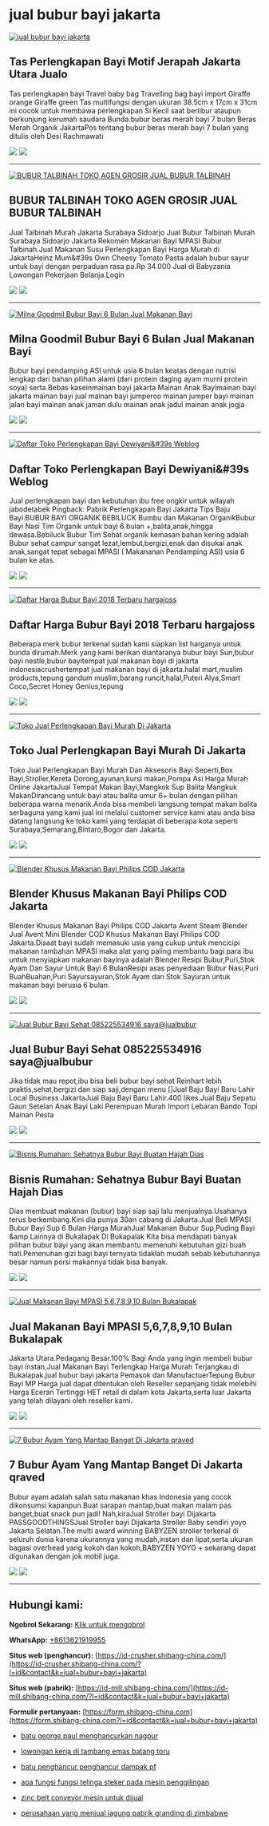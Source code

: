 # jual bubur bayi jakarta

<a href="https://swt.shibang-china.com/?l=id&img&k=jual+bubur+bayi+jakarta" target="_blank">![jual bubur bayi jakarta](http://static.shibang-china.com/all-800x300/267.jpg)</a>

## Tas Perlengkapan Bayi Motif Jerapah Jakarta Utara Jualo
Tas perlengkapan bayi Travel baby bag Travelling bag bayi import Giraffe orange Giraffe green Tas multifungsi dengan ukuran 38.5cm x 17cm x 31cm ini cocok untuk membawa perlengkapan Si Kecil saat berlibur ataupun berkunjung kerumah saudara Bunda.bubur beras merah bayi 7 bulan Beras Merah Organik JakartaPos tentang bubur beras merah bayi 7 bulan yang ditulis oleh Desi Rachmawati


<a href="https://whatsapp.shibangsoft.com/WhatsApp.php" target="_blank" title="WhatsApp">![](http://static.shibang-china.com/icon/whatsapp.png)</a> <a href="https://swt.shibang-china.com/?l=id&icon&k=jual+bubur+bayi+jakarta" target="_blank">![](http://static.shibang-china.com/icon/chat-id.png)</a>

---

<a href="https://swt.shibang-china.com/?l=id&img&k=jual+bubur+bayi+jakarta" target="_blank">![BUBUR TALBINAH TOKO AGEN GROSIR JUAL BUBUR TALBINAH](http://static.shibang-china.com/all-800x300/93.jpg)</a>

## BUBUR TALBINAH TOKO AGEN GROSIR JUAL BUBUR TALBINAH
Jual Talbinah Murah Jakarta Surabaya Sidoarjo Jual Bubur Talbinah Murah Surabaya Sidoarjo Jakarta Rekomen Makanan Bayi MPASI Bubur Talbinah.Jual Makanan Susu Perlengkapan Bayi Harga Murah di JakartaHeinz Mum&#39s Own Cheesy Tomato Pasta adalah bubur sayur untuk bayi dengan perpaduan rasa pa.Rp 34.000 Jual di Babyzania Lowongan Pekerjaan Belanja.Login


<a href="https://whatsapp.shibangsoft.com/WhatsApp.php" target="_blank" title="WhatsApp">![](http://static.shibang-china.com/icon/whatsapp.png)</a> <a href="https://swt.shibang-china.com/?l=id&icon&k=jual+bubur+bayi+jakarta" target="_blank">![](http://static.shibang-china.com/icon/chat-id.png)</a>

---

<a href="https://swt.shibang-china.com/?l=id&img&k=jual+bubur+bayi+jakarta" target="_blank">![Milna Goodmil Bubur Bayi 6 Bulan Jual Makanan Bayi](http://static.shibang-china.com/all-800x300/1251.jpg)</a>

## Milna Goodmil Bubur Bayi 6 Bulan Jual Makanan Bayi
Bubur bayi pendamping ASI untuk usia 6 bulan keatas dengan nutrisi lengkap dari bahan pilihan alami (dari protein daging ayam murni protein soya) serta Bebas kaseinmainan bayi jakarta Mainan Anak Bayimainan bayi jakarta mainan bayi jual mainan bayi jumperoo mainan jumper bayi mainan jalan bayi mainan anak jaman dulu mainan anak jadul mainan anak jogja


<a href="https://whatsapp.shibangsoft.com/WhatsApp.php" target="_blank" title="WhatsApp">![](http://static.shibang-china.com/icon/whatsapp.png)</a> <a href="https://swt.shibang-china.com/?l=id&icon&k=jual+bubur+bayi+jakarta" target="_blank">![](http://static.shibang-china.com/icon/chat-id.png)</a>

---

<a href="https://swt.shibang-china.com/?l=id&img&k=jual+bubur+bayi+jakarta" target="_blank">![Daftar Toko Perlengkapan Bayi Dewiyani&#39s Weblog](http://static.shibang-china.com/all-800x300/58.jpg)</a>

## Daftar Toko Perlengkapan Bayi Dewiyani&#39s Weblog
Jual perlengkapan bayi dan kebutuhan ibu free ongkir untuk wilayah jabodetabek Pingback: Pabrik Perlengkapan Bayi Jakarta Tips Baju Bayi.BUBUR BAYI ORGANIK BEBILUCK Bumbu dan Makanan OrganikBubur Bayi Nasi Tim Organik untuk bayi 6 bulan +,balita,anak,hingga dewasa.Bebiluck Bubur Tim Sehat organik kemasan bahan kering adalah Bubur sehat campur sangat lezat,lembut,bergizi,enak dan disukai anak anak,sangat tepat sebagai MPASI ( Makananan Pendamping ASI) usia 6 bulan ke atas.


<a href="https://whatsapp.shibangsoft.com/WhatsApp.php" target="_blank" title="WhatsApp">![](http://static.shibang-china.com/icon/whatsapp.png)</a> <a href="https://swt.shibang-china.com/?l=id&icon&k=jual+bubur+bayi+jakarta" target="_blank">![](http://static.shibang-china.com/icon/chat-id.png)</a>

---

<a href="https://swt.shibang-china.com/?l=id&img&k=jual+bubur+bayi+jakarta" target="_blank">![Daftar Harga Bubur Bayi 2018 Terbaru hargajoss](http://static.shibang-china.com/all-800x300/502.jpg)</a>

## Daftar Harga Bubur Bayi 2018 Terbaru hargajoss
Beberapa merk bubur terkenal sudah kami siapkan list harganya untuk bunda dirumah.Merk yang kami berikan diantaranya bubur bayi Sun,bubur bayi nestle,bubur bayitempat jual makanan bayi di jakarta indonesiacrushertempat jual makanan bayi di jakarta.halal mart,muslim products,tepung gandum muslim,barang runcit,halal,Puteri Alya,Smart Coco,Secret Honey Genius,tepung


<a href="https://whatsapp.shibangsoft.com/WhatsApp.php" target="_blank" title="WhatsApp">![](http://static.shibang-china.com/icon/whatsapp.png)</a> <a href="https://swt.shibang-china.com/?l=id&icon&k=jual+bubur+bayi+jakarta" target="_blank">![](http://static.shibang-china.com/icon/chat-id.png)</a>

---

<a href="https://swt.shibang-china.com/?l=id&img&k=jual+bubur+bayi+jakarta" target="_blank">![Toko Jual Perlengkapan Bayi Murah Di Jakarta](http://static.shibang-china.com/all-800x300/612.jpg)</a>

## Toko Jual Perlengkapan Bayi Murah Di Jakarta
Toko Jual Perlengkapan Bayi Murah Dan Aksesoris Bayi Seperti,Box Bayi,Stroller,Kereta Dorong,ayunan,kursi makan,Pompa Asi Harga Murah Online JakartaJual Tempat Makan Bayi,Mangkok Sup Balita Mangkuk MakanDirancang untuk bayi atau balita umur 6+ bulan dengan pilihan beberapa warna menarik.Anda bisa membeli langsung tempat makan balita serbaguna yang kami jual ini melalui customer service kami atau anda bisa datang langsung ke toko kami yang terdapat di beberapa kota seperti Surabaya,Semarang,Bintaro,Bogor dan Jakarta.


<a href="https://whatsapp.shibangsoft.com/WhatsApp.php" target="_blank" title="WhatsApp">![](http://static.shibang-china.com/icon/whatsapp.png)</a> <a href="https://swt.shibang-china.com/?l=id&icon&k=jual+bubur+bayi+jakarta" target="_blank">![](http://static.shibang-china.com/icon/chat-id.png)</a>

---

<a href="https://swt.shibang-china.com/?l=id&img&k=jual+bubur+bayi+jakarta" target="_blank">![Blender Khusus Makanan Bayi Philips COD Jakarta](http://static.shibang-china.com/all-800x300/1498.jpg)</a>

## Blender Khusus Makanan Bayi Philips COD Jakarta
Blender Khusus Makanan Bayi Philips COD Jakarta Avent Steam Blender Jual Avent Mini Blender COD Khusus Makanan Bayi Philips COD Jakarta.Disaat bayi sudah memasuki usia yang cukup untuk mencicipi makanan tambahan MPASI maka alat yang paling membantu bagi para ibu untuk menyiapkan makanan bayinya adalah Blender.Resipi Bubur,Puri,Stok Ayam Dan Sayur Untuk Bayi 6 BulanResipi asas penyediaan Bubur Nasi,Puri BuahBuahan,Puri Sayursayuran,Stok Ayam dan Stok Sayuran untuk makanan bayi berusia 6 bulan.


<a href="https://whatsapp.shibangsoft.com/WhatsApp.php" target="_blank" title="WhatsApp">![](http://static.shibang-china.com/icon/whatsapp.png)</a> <a href="https://swt.shibang-china.com/?l=id&icon&k=jual+bubur+bayi+jakarta" target="_blank">![](http://static.shibang-china.com/icon/chat-id.png)</a>

---

<a href="https://swt.shibang-china.com/?l=id&img&k=jual+bubur+bayi+jakarta" target="_blank">![Jual Bubur Bayi Sehat 085225534916 saya@jualbubur](http://static.shibang-china.com/all-800x300/1331.jpg)</a>

## Jual Bubur Bayi Sehat 085225534916 saya@jualbubur
Jika tidak mau repot,ibu bisa beli bubur bayi sehat Reinhart lebih praktis,sehat,bergizi dan siap saji,dengan menu []Jual Baju Bayi Baru Lahir Local Business JakartaJual Baju Bayi Baru Lahir.400 likes.Jual Baju Sepatu Gaun Setelan Anak Bayi Laki Perempuan Murah Import Lebaran Bando Topi Mainan Pesta


<a href="https://whatsapp.shibangsoft.com/WhatsApp.php" target="_blank" title="WhatsApp">![](http://static.shibang-china.com/icon/whatsapp.png)</a> <a href="https://swt.shibang-china.com/?l=id&icon&k=jual+bubur+bayi+jakarta" target="_blank">![](http://static.shibang-china.com/icon/chat-id.png)</a>

---

<a href="https://swt.shibang-china.com/?l=id&img&k=jual+bubur+bayi+jakarta" target="_blank">![Bisnis Rumahan: Sehatnya Bubur Bayi Buatan Hajah Dias](http://static.shibang-china.com/all-800x300/797.jpg)</a>

## Bisnis Rumahan: Sehatnya Bubur Bayi Buatan Hajah Dias
Dias membuat makanan (bubur) bayi siap saji lalu menjualnya.Usahanya terus berkembang.Kini dia punya 30an cabang di Jakarta.Jual Beli MPASI Bubur Bayi Sup 6 Bulan Harga MurahJual Makanan Bubur Sup,Puding Bayi &amp Lainnya di Bukalapak Di Bukapalak Kita bisa mendapati banyak pilihan bubur bayi yang akan membantu memenuhi kebutuhan gizi buah hati.Pemenuhan gizi bagi bayi ternyata tidaklah mudah sebab kebutuhannya besar namun porsi makannya tidak bisa banyak.


<a href="https://whatsapp.shibangsoft.com/WhatsApp.php" target="_blank" title="WhatsApp">![](http://static.shibang-china.com/icon/whatsapp.png)</a> <a href="https://swt.shibang-china.com/?l=id&icon&k=jual+bubur+bayi+jakarta" target="_blank">![](http://static.shibang-china.com/icon/chat-id.png)</a>

---

<a href="https://swt.shibang-china.com/?l=id&img&k=jual+bubur+bayi+jakarta" target="_blank">![Jual Makanan Bayi MPASI 5,6,7,8,9,10 Bulan Bukalapak](http://static.shibang-china.com/all-800x300/666.jpg)</a>

## Jual Makanan Bayi MPASI 5,6,7,8,9,10 Bulan Bukalapak
Jakarta Utara.Pedagang Besar.100% Bagi Anda yang ingin membeli bubur bayi instan,Jual Makanan Bayi Terlengkap Harga Murah Terjangkau di Bukalapak.jual bubur bayi jakarta Pemasok dan ManufactuerTepung Bubur Bayi MP Harga jual dapat ditentukan oleh Reseller sepanjang tidak melebihi Harga Eceran Tertinggi HET retail di dalam kota Jakarta,serta luar Jakarta yang telah dilayani oleh reseller kami.


<a href="https://whatsapp.shibangsoft.com/WhatsApp.php" target="_blank" title="WhatsApp">![](http://static.shibang-china.com/icon/whatsapp.png)</a> <a href="https://swt.shibang-china.com/?l=id&icon&k=jual+bubur+bayi+jakarta" target="_blank">![](http://static.shibang-china.com/icon/chat-id.png)</a>

---

<a href="https://swt.shibang-china.com/?l=id&img&k=jual+bubur+bayi+jakarta" target="_blank">![7 Bubur Ayam Yang Mantap Banget Di Jakarta qraved](http://static.shibang-china.com/all-800x300/1065.jpg)</a>

## 7 Bubur Ayam Yang Mantap Banget Di Jakarta qraved
Bubur ayam adalah salah satu makanan khas Indonesia yang cocok dikonsumsi kapanpun.Buat sarapan mantap,buat makan malam pas banget,buat snack pun jadi! Nah,kiraJual Stroller bayi Dijakarta PASSGOODTHINGSJual Stroller bayi Dijakarta.Stroller Baby sendiri yoyo Jakarta Selatan.The multi award winning BABYZEN stroller terkenal di seluruh dunia karena ukurannya yang mudah,instan dan lipat,serta ukuran bagasi overhead yang kokoh dan kokoh,BABYZEN YOYO + sekarang dapat digunakan dengan jok mobil juga.


<a href="https://whatsapp.shibangsoft.com/WhatsApp.php" target="_blank" title="WhatsApp">![](http://static.shibang-china.com/icon/whatsapp.png)</a> <a href="https://swt.shibang-china.com/?l=id&icon&k=jual+bubur+bayi+jakarta" target="_blank">![](http://static.shibang-china.com/icon/chat-id.png)</a>

---
## Hubungi kami:

**Ngobrol Sekarang:** [Klik untuk mengobrol](https://swt.shibang-china.com?l=id&contact&k=jual+bubur+bayi+jakarta)

**WhatsApp:**  [+8613621919955](https://whatsapp.shibangsoft.com/WhatsApp.php)

**Situs web (penghancur):** [https://id-crusher.shibang-china.com/](https://id-crusher.shibang-china.com/?l=id&contact&k=jual+bubur+bayi+jakarta)

**Situs web (pabrik):** [https://id-mill.shibang-china.com/](https://id-mill.shibang-china.com/?l=id&contact&k=jual+bubur+bayi+jakarta)

**Formulir pertanyaan:** [https://form.shibang-china.com](https://form.shibang-china.com?l=id&contact&k=jual+bubur+bayi+jakarta)

* [batu george paul menghancurkan nagpur](../44/batu%20george%20paul%20menghancurkan%20nagpur.md)

* [lowongan kerja di tambang emas batang toru](../41/lowongan%20kerja%20di%20tambang%20emas%20batang%20toru.md)

* [batu penghancur penghancur dampak pf](../47/batu%20penghancur%20penghancur%20dampak%20pf.md)

* [apa fungsi fungsi telinga steker pada mesin penggilingan](../47/apa%20fungsi%20fungsi%20telinga%20steker%20pada%20mesin%20penggilingan.md)

* [zinc belt conveyor mesin untuk dijual](../44/zinc%20belt%20conveyor%20mesin%20untuk%20dijual.md)

* [perusahaan yang menjual jagung pabrik granding di zimbabwe](../43/perusahaan%20yang%20menjual%20jagung%20pabrik%20granding%20di%20zimbabwe.md)
